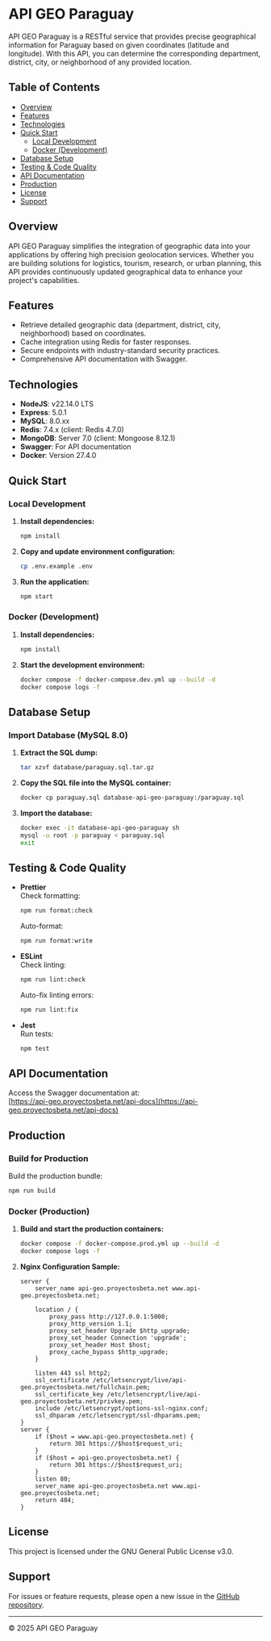 # API GEO Paraguay

API GEO Paraguay is a RESTful service that provides precise geographical information for Paraguay based on given coordinates (latitude and longitude). With this API, you can determine the corresponding department, district, city, or neighborhood of any provided location.

## Table of Contents

- [Overview](#overview)
- [Features](#features)
- [Technologies](#technologies)
- [Quick Start](#quick-start)
  - [Local Development](#local-development)
  - [Docker (Development)](#docker-development)
- [Database Setup](#database-setup)
- [Testing & Code Quality](#testing--code-quality)
- [API Documentation](#api-documentation)
- [Production](#production)
- [License](#license)
- [Support](#support)

## Overview

API GEO Paraguay simplifies the integration of geographic data into your applications by offering high precision geolocation services. Whether you are building solutions for logistics, tourism, research, or urban planning, this API provides continuously updated geographical data to enhance your project's capabilities.

## Features

- Retrieve detailed geographic data (department, district, city, neighborhood) based on coordinates.
- Cache integration using Redis for faster responses.
- Secure endpoints with industry-standard security practices.
- Comprehensive API documentation with Swagger.

## Technologies

- **NodeJS**: v22.14.0 LTS
- **Express**: 5.0.1
- **MySQL**: 8.0.xx
- **Redis**: 7.4.x (client: Redis 4.7.0)
- **MongoDB**: Server 7.0 (client: Mongoose 8.12.1)
- **Swagger**: For API documentation
- **Docker**: Version 27.4.0

## Quick Start

### Local Development

1. **Install dependencies:**

   ```bash
   npm install
   ```

2. **Copy and update environment configuration:**

   ```bash
   cp .env.example .env
   ```

3. **Run the application:**

   ```bash
   npm start
   ```

### Docker (Development)

1. **Install dependencies:**

   ```bash
   npm install
   ```

2. **Start the development environment:**

   ```bash
   docker compose -f docker-compose.dev.yml up --build -d
   docker compose logs -f
   ```

## Database Setup

### Import Database (MySQL 8.0)

1. **Extract the SQL dump:**

   ```bash
   tar xzvf database/paraguay.sql.tar.gz
   ```

2. **Copy the SQL file into the MySQL container:**

   ```bash
   docker cp paraguay.sql database-api-geo-paraguay:/paraguay.sql
   ```

3. **Import the database:**

   ```bash
   docker exec -it database-api-geo-paraguay sh
   mysql -u root -p paraguay < paraguay.sql
   exit
   ```

## Testing & Code Quality

- **Prettier**  
  Check formatting:

  ```bash
  npm run format:check
  ```

  Auto-format:

  ```bash
  npm run format:write
  ```

- **ESLint**  
  Check linting:

  ```bash
  npm run lint:check
  ```

  Auto-fix linting errors:

  ```bash
  npm run lint:fix
  ```

- **Jest**  
  Run tests:

  ```bash
  npm test
  ```

## API Documentation

Access the Swagger documentation at:  
[https://api-geo.proyectosbeta.net/api-docs](https://api-geo.proyectosbeta.net/api-docs)

## Production

### Build for Production

Build the production bundle:

```bash
npm run build
```

### Docker (Production)

1. **Build and start the production containers:**

   ```bash
   docker compose -f docker-compose.prod.yml up --build -d
   docker compose logs -f
   ```

2. **Nginx Configuration Sample:**

   ```nginx
   server {
       server_name api-geo.proyectosbeta.net www.api-geo.proyectosbeta.net;

       location / {
           proxy_pass http://127.0.0.1:5000;
           proxy_http_version 1.1;
           proxy_set_header Upgrade $http_upgrade;
           proxy_set_header Connection 'upgrade';
           proxy_set_header Host $host;
           proxy_cache_bypass $http_upgrade;
       }

       listen 443 ssl http2;
       ssl_certificate /etc/letsencrypt/live/api-geo.proyectosbeta.net/fullchain.pem;
       ssl_certificate_key /etc/letsencrypt/live/api-geo.proyectosbeta.net/privkey.pem;
       include /etc/letsencrypt/options-ssl-nginx.conf;
       ssl_dhparam /etc/letsencrypt/ssl-dhparams.pem;
   }
   server {
       if ($host = www.api-geo.proyectosbeta.net) {
           return 301 https://$host$request_uri;
       }
       if ($host = api-geo.proyectosbeta.net) {
           return 301 https://$host$request_uri;
       }
       listen 80;
       server_name api-geo.proyectosbeta.net www.api-geo.proyectosbeta.net;
       return 404;
   }
   ```

## License

This project is licensed under the GNU General Public License v3.0.

## Support

For issues or feature requests, please open a new issue in the [GitHub repository](https://github.com/josego85/api-geo-paraguay/issues).

---

© 2025 API GEO Paraguay
